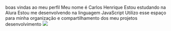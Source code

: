 boas vindas ao meu perfil
Meu nome é Carlos Henrique
Estou estudando na Alura
Estou me desenvolvendo na linguagem JavaScript
Utilizo esse espaço para minha organização e compartilhamento dos meu projetos desenvolvimento
![](https://encrypted-tbn0.gstatic.com/images?q=tbn:ANd9GcQHR2Ez9Z6ud6fWXU0muz3LXB65S3pzUazXLYqFOJZdvA&s)





